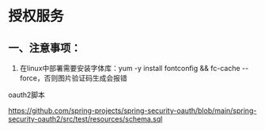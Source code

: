 授权服务
===============

## 一、注意事项：

1. 在linux中部署需要安装字体库：yum -y install fontconfig && fc-cache --force，否则图片验证码生成会报错

oauth2脚本

https://github.com/spring-projects/spring-security-oauth/blob/main/spring-security-oauth2/src/test/resources/schema.sql